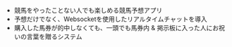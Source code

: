 - 競馬をやったことない人でも楽しめる競馬予想アプリ
- 予想だけでなく、Websocketを使用したリアルタイムチャットを導入
- 購入した馬券が的中しなくても、一頭でも馬券内 & 掲示板に入った人にお祝いの言葉を贈るシステム
